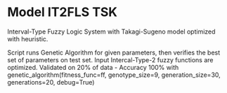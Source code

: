 # Model IT2FLS TSK
Interval-Type Fuzzy Logic System with Takagi-Sugeno model optimized with heuristic.

Script runs Genetic Algorithm for given parameters, then verifies the best set of parameters on test set.
Input Intercal-Type-2 fuzzy functions are optimized.
Validated on 20% of data - Accuracy 100%
 with genetic_algorithm(fitness_func=ff, genotype_size=9, generation_size=30, generations=20, debug=True)
